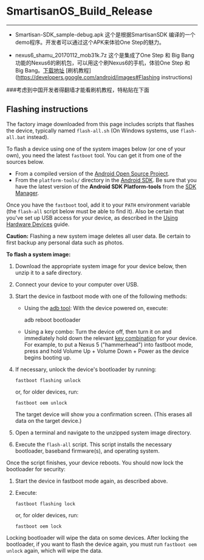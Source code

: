 # SmartisanOS_Build_Release

----

* Smartisan-SDK_sample-debug.apk 这个是根据SmartisanSDK 编译的一个demo程序。开发者可以通过这个APK来体验One Step的魅力。

* nexus6_shamu_20170112_mob31k.7z 这个是集成了One Step 和 Big Bang 功能的Nexus6的刷机包，可以用这个刷Nexus6的手机，体验One Step 和 Big Bang。[下载地址](http://dl2.smartisan.cn/shuaji/other_phone/opensource/nexus6_shamu_20170112_mob31k.7z) [刷机教程](https://developers.google.com/android/images#Flashing instructions)


###考虑到中国开发者得翻墙才能看刷机教程，特粘贴在下面
<h2 id="instructions">Flashing instructions</h2>
<p>The factory image downloaded from this page includes scripts that flashes the
device, typically named <code>flash-all.sh</code> (On Windows systems, use <code>flash-all.bat</code>
instead).</p>
<p>To flash a device using one of the system images below (or one of your own), you
need the latest <code>fastboot</code> tool. You can get it from one of the sources below.</p>
<ul>
<li>From a compiled version of the
  <a href="https://source.android.com/">Android Open Source Project</a>.</li>
<li>From the <code>platform-tools/</code> directory in the
  <a href="https://developer.android.com/sdk">Android SDK</a>. Be sure that you have the
  latest version of the <strong>Android SDK Platform-tools</strong> from the
  <a href="http://developer.android.com/tools/help/sdk-manager.html">SDK Manager</a>.</li>
</ul>
<p>Once you have the <code>fastboot</code> tool, add it to your <code>PATH</code> environment variable
(the <code>flash-all</code> script below must be able to find it). Also be certain that
you've set up USB access for your device, as described in the
<a href="http://developer.android.com/tools/device.html">Using Hardware Devices</a> guide.</p>
<aside class="caution"><strong>Caution:</strong><span> Flashing a new system image deletes all user data. Be certain to first
backup any personal data such as photos.</span></aside>
<p><strong>To flash a system image:</strong></p>
<ol>
<li>
<p>Download the appropriate system image for your device below, then unzip it
   to a safe directory.</p>
</li>
<li>
<p>Connect your device to your computer over USB.</p>
</li>
<li>
<p>Start the device in fastboot mode with one of the following methods:</p>
<ul>
<li>
<p>Using the <a href="http://developer.android.com/tools/help/adb.html">adb tool</a>:
  With the device powered on, execute:</p>
<p>adb reboot bootloader</p>
</li>
<li>
<p>Using a key combo: Turn the device off, then turn it on and immediately
  hold down the relevant
  <a href="https://source.android.com/source/building-devices.html#booting-into-fastboot-mode">key combination</a>
  for your device. For example, to put a Nexus 5 ("hammerhead") into
  fastboot mode, press and hold Volume Up + Volume Down + Power as the
  device begins booting up.</p>
</li>
</ul>
</li>
<li>
<p>If necessary, unlock the device's bootloader by running:</p>
<pre class="prettyprint notranslate" translate="no"><code>fastboot flashing unlock
</code></pre>
<p>or, for older devices, run:</p>
<pre class="prettyprint notranslate" translate="no"><code>fastboot oem unlock
</code></pre>
<p>The target device will show you a confirmation screen. (This erases all data
on the target device.)</p>
</li>
<li>
<p>Open a terminal and navigate to the unzipped system image directory.</p>
</li>
<li>
<p>Execute the <code>flash-all</code> script. This script installs the necessary
   bootloader, baseband firmware(s), and operating system.</p>
</li>
</ol>
<p>Once the script finishes, your device reboots. You should now lock the
bootloader for security:</p>
<ol>
<li>
<p>Start the device in fastboot mode again, as described above.</p>
</li>
<li>
<p>Execute:</p>
<pre class="prettyprint notranslate" translate="no"><code>fastboot flashing lock
</code></pre>
<p>or, for older devices, run:</p>
<pre class="prettyprint notranslate" translate="no"><code>fastboot oem lock
</code></pre>
</li>
</ol>
<p>Locking bootloader will wipe the data on some devices. After locking the
bootloader, if you want to flash the device again, you must run <code>fastboot oem
unlock</code> again, which will wipe the data.</p>
